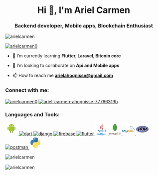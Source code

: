 <h1 align="center">Hi 👋, I'm Ariel Carmen</h1>
<h3 align="center">Backend developer, Mobile apps, Blockchain Enthusiast</h3>

<p align="left"> <img src="https://komarev.com/ghpvc/?username=arielcarmen&label=Profile%20views&color=0e75b6&style=flat" alt="arielcarmen" /> </p>

<p align="left"> <a href="https://twitter.com/arielcarmen0" target="blank"><img src="https://img.shields.io/twitter/follow/arielcarmen0?logo=twitter&style=for-the-badge" alt="arielcarmen0" /></a> </p>

- 🌱 I’m currently learning **Flutter, Laravel, Bitcoin core**

- 👯 I’m looking to collaborate on **Api and Mobile apps**

- 📫 How to reach me **arielahognisse@gmail.com**

<h3 align="left">Connect with me:</h3>
<p align="left">
<a href="https://twitter.com/arielcarmen0" target="blank"><img align="center" src="https://raw.githubusercontent.com/rahuldkjain/github-profile-readme-generator/master/src/images/icons/Social/twitter.svg" alt="arielcarmen0" height="30" width="40" /></a>
<a href="https://linkedin.com/in/ariel-carmen-ahognisse-77766319b" target="blank"><img align="center" src="https://raw.githubusercontent.com/rahuldkjain/github-profile-readme-generator/master/src/images/icons/Social/linked-in-alt.svg" alt="ariel-carmen-ahognisse-77766319b" height="30" width="40" /></a>
</p>

<h3 align="left">Languages and Tools:</h3>
<p align="left"> <a href="https://developer.android.com" target="_blank" rel="noreferrer"> <img src="https://raw.githubusercontent.com/devicons/devicon/master/icons/android/android-original-wordmark.svg" alt="android" width="40" height="40"/> </a> <a href="https://dart.dev" target="_blank" rel="noreferrer"> <img src="https://www.vectorlogo.zone/logos/dartlang/dartlang-icon.svg" alt="dart" width="40" height="40"/> </a> <a href="https://www.djangoproject.com/" target="_blank" rel="noreferrer"> <img src="https://cdn.worldvectorlogo.com/logos/django.svg" alt="django" width="40" height="40"/> </a> <a href="https://firebase.google.com/" target="_blank" rel="noreferrer"> <img src="https://www.vectorlogo.zone/logos/firebase/firebase-icon.svg" alt="firebase" width="40" height="40"/> </a> <a href="https://flutter.dev" target="_blank" rel="noreferrer"> <img src="https://www.vectorlogo.zone/logos/flutterio/flutterio-icon.svg" alt="flutter" width="40" height="40"/> </a> <a href="https://www.java.com" target="_blank" rel="noreferrer"> <img src="https://raw.githubusercontent.com/devicons/devicon/master/icons/java/java-original.svg" alt="java" width="40" height="40"/> </a> <a href="https://www.mongodb.com/" target="_blank" rel="noreferrer"> <img src="https://raw.githubusercontent.com/devicons/devicon/master/icons/mongodb/mongodb-original-wordmark.svg" alt="mongodb" width="40" height="40"/> </a> <a href="https://www.mysql.com/" target="_blank" rel="noreferrer"> <img src="https://raw.githubusercontent.com/devicons/devicon/master/icons/mysql/mysql-original-wordmark.svg" alt="mysql" width="40" height="40"/> </a> <a href="https://www.php.net" target="_blank" rel="noreferrer"> <img src="https://raw.githubusercontent.com/devicons/devicon/master/icons/php/php-original.svg" alt="php" width="40" height="40"/> </a> <a href="https://postman.com" target="_blank" rel="noreferrer"> <img src="https://www.vectorlogo.zone/logos/getpostman/getpostman-icon.svg" alt="postman" width="40" height="40"/> </a> <a href="https://www.python.org" target="_blank" rel="noreferrer"> <img src="https://raw.githubusercontent.com/devicons/devicon/master/icons/python/python-original.svg" alt="python" width="40" height="40"/> </a> </p>

<p><img align="center" src="https://github-readme-stats.vercel.app/api/top-langs?username=arielcarmen&show_icons=true&locale=en&layout=compact" alt="arielcarmen" /></p>

<p><img align="center" src="https://github-readme-streak-stats.herokuapp.com/?user=arielcarmen&" alt="arielcarmen" /></p>
